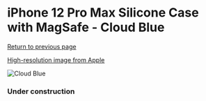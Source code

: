 # iPhone 12 Pro Max Silicone Case with MagSafe - Cloud Blue

[Return to previous page](/iphone_12)

[High-resolution image from Apple](https://store.storeimages.cdn-apple.com/8756/as-images.apple.com/is/MKTY3?wid=4500&hei=4500&fmt=png)

<div style="width: 384px"><img src="/everyphone/MKTY3.png" alt="Cloud Blue"></div>

### Under construction

